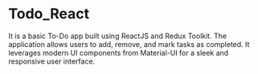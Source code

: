 # Todo_React
It is a basic To-Do app built using ReactJS and Redux Toolkit. The application allows users to add, remove, and mark tasks as completed. It leverages modern UI components from Material-UI for a sleek and responsive user interface.
